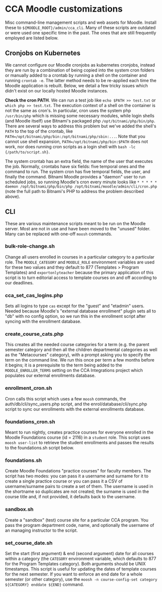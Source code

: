 # CCA Moodle customizations

Misc command-line management scripts and web assets for Moodle. Install these to `${MOODLE_ROOT}/admin/cca_cli`. Many of these scripts are outdated or were used one specific time in the past. The ones that are still frequently employed are listed below.

## Cronjobs on Kubernetes

We cannot configure our Moodle cronjobs as kubernetes cronjobs, instead they are run by a combination of being copied into the system cron folders or manually added to a crontab by running a shell on the container and running `crontab -e`. The latter method needs to be re-applied each time the Moodle application is rebuilt. Below, we detail a few tricky issues which didn't exist on our locally hosted Moodle instances.

**Check the cron PATH**. We can run a test job like `echo $PATH >> test.txt` or `which php >> test.txt`. The execution context of a shell on the container is not the same as cron's. In particular, cron uses the system php `/usr/bin/php` which is missing some necessary modules, while login shells (and Moodle itself) use Bitnami's packaged php `/opt/bitnami/php/bin/php`. There are several ways to address this problem but we've added the shell's `PATH` to the top of the crontab, like `PATH=/opt/bitnami/php/bin:/opt/bitnami/php/sbin:...`. Note that you cannot use shell expansion, `PATH=/opt/bitnami/php/bin:$PATH` does not work, nor does running cron scripts as a login shell with `bash -lc {/path/to/script.sh}`.

The system crontab has an extra field, the name of the user that executes the job. Normally, crontabs have six fields: five temporal ones and the command to run. The system cron has five temporal fields, the user, and finally the command. Bitnami Moodle provides a "daemon" user to run scheduled jobs, so running Moodle's cron every minute looks like `* * * * * daemon /opt/bitnami/php/bin/php /opt/bitnami/moodle/admin/cli/cron.php` (note the full path to Bitnami's PHP to address the problem described above).

## CLI

These are various maintenance scripts meant to be run on the Moodle server. Most are not in use and have been moved to the "unused" folder. Many can be replaced with one-off `moosh` commands.

### bulk-role-change.sh

Change all users enrolled in courses in a particular category to a particular role. The `MOODLE_CATEGORY` and `MOODLE_ROLE` environment variables are used for these two values and they default to 877 (Templates > Program Templates) and `exportonlyteacher` because the primary application of this script is to turn editorial access to template courses on and off according to our deadlines.

### cca_set_cas_logins.php

Sets all logins to type `cas` except for the "guest" and "etadmin" users. Needed because Moodle's "external database enrollment" plugin sets all to "db" with no config option, so we run this in the enrollment script after syncing with the enrollment database.

### create_course_cats.php

This creates all the needed course categories for a term (e.g. the parent semester category and then all the children departmental categories as well as the "Metacourses" category), with a prompt asking you to specify the term on the command line. We run this once per term a few months before it begins; it is a prerequisite to the term being added to the `MOODLE_ENROLLER_TERMS` setting on the CCA Integrations project which populates our external enrollments database.

### enrollment_cron.sh

Cron calls this script which uses a few `moosh` commands, the auth/db/cli/sync_users.php script, and the enrol/database/cli/sync.php script to sync our enrollments with the external enrollments database.

### foundations_cron.sh

Meant to run nightly, creates practice courses for everyone enrolled in the Moodle Foundations course (id = 2116) in a `student` role. This script uses `moosh user-list` to retrieve the student enrollments and passes the results to the foundations.sh script below.

### foundations.sh

Create Moodle Foundations "practice courses" for faculty members. The script has two modes: you can pass it a username and surname for it to create a single practice course or you can pass it a CSV of username/surname pairs to create a set of them. The username is used in the shortname so duplicates are not created; the surname is used in the course title and, if not provided, it defaults back to the username.

### sandbox.sh

Create a "sandbox" (test) course site for a particular CCA program. You pass the program department code, name, and optionally the username of an managing instructor to the script.

### set_course_date.sh

Set the start (first argument) & end (second argument) date for all courses within a category (the `CATEGORY` environment variable, which defaults to 877 for the Program Templates category). Both arguments should be UNIX timestamps. This script is useful for updating the dates of template courses for the next semester. If you want to enforce an end date for a whole semester (or other category), use the `moosh -n course-config-set category ${CATEGORY} enddate ${END}` command.
